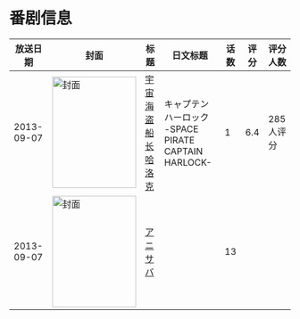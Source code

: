 # 番剧信息

|放送日期|封面|标题|日文标题|话数|评分|评分人数|
|---|---|---|---|---|---|---|
|2013-09-07|<img src="https://lain.bgm.tv/pic/cover/c/2f/50/89594_8Mbz9.jpg" alt="封面" style="width:150px;height:200px;object-fit:cover;">|[宇宙海盗船长哈洛克](https://bangumi.tv/subject/89594)|キャプテンハーロック -SPACE PIRATE CAPTAIN HARLOCK-|1|6.4|285人评分|
|2013-09-07|<img src="https://lain.bgm.tv/pic/cover/c/af/09/421835_Bhuu7.jpg" alt="封面" style="width:150px;height:200px;object-fit:cover;">|[アニサバ](https://bangumi.tv/subject/421835)||13|||
